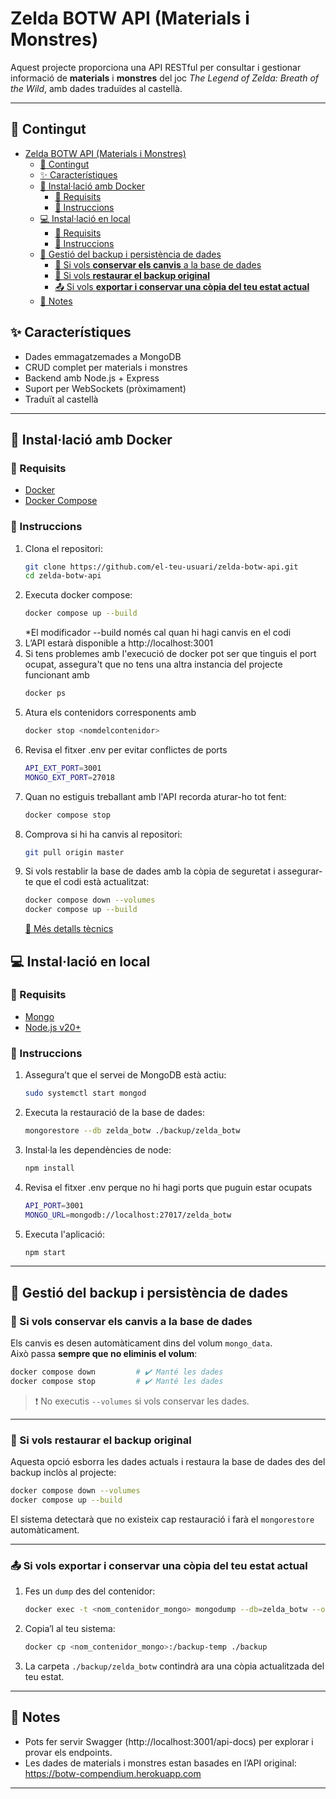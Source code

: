# Zelda BOTW API (Materials i Monstres)

Aquest projecte proporciona una API RESTful per consultar i gestionar informació de **materials** i **monstres** del joc *The Legend of Zelda: Breath of the Wild*, amb dades traduïdes al castellà.

---

## 📁 Contingut
- [Zelda BOTW API (Materials i Monstres)](#zelda-botw-api-materials-i-monstres)
  - [📁 Contingut](#-contingut)
  - [✨ Característiques](#-característiques)
  - [🐳 Instal·lació amb Docker](#-installació-amb-docker)
    - [🔧 Requisits](#-requisits)
    - [📖 Instruccions](#-instruccions)
  - [💻 Instal·lació en local](#-installació-en-local)
    - [🔧 Requisits](#-requisits-1)
    - [📖 Instruccions](#-instruccions-1)
  - [🧠 Gestió del backup i persistència de dades](#-gestió-del-backup-i-persistència-de-dades)
    - [💾 Si vols **conservar els canvis** a la base de dades](#-si-vols-conservar-els-canvis-a-la-base-de-dades)
    - [🧨 Si vols **restaurar el backup original**](#-si-vols-restaurar-el-backup-original)
    - [📤 Si vols **exportar i conservar una còpia del teu estat actual**](#-si-vols-exportar-i-conservar-una-còpia-del-teu-estat-actual)
  - [📝 Notes](#-notes)

## ✨ Característiques
- Dades emmagatzemades a MongoDB
- CRUD complet per materials i monstres
- Backend amb Node.js + Express
- Suport per WebSockets (pròximament)
- Traduït al castellà

---

## 🐳 Instal·lació amb Docker

### 🔧 Requisits
- [Docker](https://www.docker.com/)
- [Docker Compose](https://docs.docker.com/compose/)

### 📖 Instruccions

1. Clona el repositori:
   ```bash
   git clone https://github.com/el-teu-usuari/zelda-botw-api.git
   cd zelda-botw-api
   ```
2. Executa docker compose: 
    ```bash 
    docker compose up --build
    ```
    *El modificador --build només cal quan hi hagi canvis en el codi
3. L’API estarà disponible a http://localhost:3001
4. Si tens problemes amb l'execució de docker pot ser que tinguis el port ocupat, assegura't que no tens una altra instancia del projecte funcionant amb 
    ```bash 
    docker ps
    ```
5. Atura els contenidors corresponents amb 
    ```bash
    docker stop <nomdelcontenidor> 
    ```
6. Revisa el fitxer .env per evitar conflictes de ports
   ```bash
   API_EXT_PORT=3001
   MONGO_EXT_PORT=27018
   ```
7. Quan no estiguis treballant amb l'API recorda aturar-ho tot fent:
    ```bash
    docker compose stop
    ```
8. Comprova si hi ha canvis al repositori:
    ```bash
    git pull origin master
    ```
9. Si vols restablir la base de dades amb la còpia de seguretat i assegurar-te que el codi està actualitzat:
    ```bash
    docker compose down --volumes
    docker compose up --build
    ```
    [🧠 Més detalls tècnics](#més-detalls-tècnics)
## 💻 Instal·lació en local
### 🔧 Requisits
- [Mongo](https://www.mongodb.com/docs/manual/administration/install-on-linux/)
- [Node.js v20+](https://nodejs.org/en/download)
### 📖 Instruccions
1. Assegura’t que el servei de MongoDB està actiu:
   ```bash
   sudo systemctl start mongod
   ```
2. Executa la restauració de la base de dades:
   ```bash
   mongorestore --db zelda_botw ./backup/zelda_botw
   ```
3. Instal·la les dependències de node:
   ```bash
   npm install
   ```
4. Revisa el fitxer .env perque no hi hagi ports que puguin estar ocupats
   ```bash
   API_PORT=3001
   MONGO_URL=mongodb://localhost:27017/zelda_botw
   ```
5. Executa l'aplicació:
   ```bash
   npm start
   ```
---   

## 🧠 Gestió del backup i persistència de dades

### 💾 Si vols **conservar els canvis** a la base de dades

Els canvis es desen automàticament dins del volum `mongo_data`.  
Això passa **sempre que no eliminis el volum**:

```bash
docker compose down         # ✔️ Manté les dades
docker compose stop         # ✔️ Manté les dades
```

> ❗ No executis `--volumes` si vols conservar les dades.

---

### 🧨 Si vols **restaurar el backup original**

Aquesta opció esborra les dades actuals i restaura la base de dades des del backup inclòs al projecte:

```bash
docker compose down --volumes
docker compose up --build
```

El sistema detectarà que no existeix cap restauració i farà el `mongorestore` automàticament.

---

### 📤 Si vols **exportar i conservar una còpia del teu estat actual**

1. Fes un `dump` des del contenidor:
   ```bash
   docker exec -t <nom_contenidor_mongo> mongodump --db=zelda_botw --out=/backup-temp
   ```

2. Copia’l al teu sistema:
   ```bash
   docker cp <nom_contenidor_mongo>:/backup-temp ./backup
   ```

3. La carpeta `./backup/zelda_botw` contindrà ara una còpia actualitzada del teu estat.

---
## 📝 Notes   
- Pots fer servir Swagger (http://localhost:3001/api-docs) per explorar i provar els endpoints.
- Les dades de materials i monstres estan basades en l’API original: https://botw-compendium.herokuapp.com
---   


